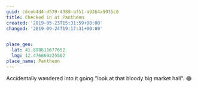 ```yaml
---
guid: c6ceb4d4-d539-4389-af51-a9364a9035c0
title: Checked in at Pantheon
created: '2019-05-23T15:31:59+00:00'
changed: '2019-09-24T19:17:31+00:00'


place_geo:
  lat: 41.898611677652
  lng: 12.476869225502
place_name: Pantheon
---
```


Accidentally wandered into it going "look at that bloody big market hall". 😂
